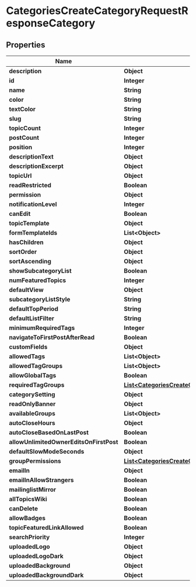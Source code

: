 

# CategoriesCreateCategoryRequestResponseCategory


## Properties

| Name | Type | Description | Notes |
|------------ | ------------- | ------------- | -------------|
|**description** | **Object** |  |  |
|**id** | **Integer** |  |  |
|**name** | **String** |  |  |
|**color** | **String** |  |  |
|**textColor** | **String** |  |  |
|**slug** | **String** |  |  |
|**topicCount** | **Integer** |  |  |
|**postCount** | **Integer** |  |  |
|**position** | **Integer** |  |  |
|**descriptionText** | **Object** |  |  |
|**descriptionExcerpt** | **Object** |  |  |
|**topicUrl** | **Object** |  |  |
|**readRestricted** | **Boolean** |  |  |
|**permission** | **Object** |  |  |
|**notificationLevel** | **Integer** |  |  |
|**canEdit** | **Boolean** |  |  |
|**topicTemplate** | **Object** |  |  |
|**formTemplateIds** | **List&lt;Object&gt;** |  |  [optional] |
|**hasChildren** | **Object** |  |  |
|**sortOrder** | **Object** |  |  |
|**sortAscending** | **Object** |  |  |
|**showSubcategoryList** | **Boolean** |  |  |
|**numFeaturedTopics** | **Integer** |  |  |
|**defaultView** | **Object** |  |  |
|**subcategoryListStyle** | **String** |  |  |
|**defaultTopPeriod** | **String** |  |  |
|**defaultListFilter** | **String** |  |  |
|**minimumRequiredTags** | **Integer** |  |  |
|**navigateToFirstPostAfterRead** | **Boolean** |  |  |
|**customFields** | **Object** |  |  |
|**allowedTags** | **List&lt;Object&gt;** |  |  [optional] |
|**allowedTagGroups** | **List&lt;Object&gt;** |  |  [optional] |
|**allowGlobalTags** | **Boolean** |  |  [optional] |
|**requiredTagGroups** | [**List&lt;CategoriesCreateCategoryRequestResponseCategoryRequiredTagGroupsInner&gt;**](CategoriesCreateCategoryRequestResponseCategoryRequiredTagGroupsInner.md) |  |  |
|**categorySetting** | **Object** |  |  [optional] |
|**readOnlyBanner** | **Object** |  |  |
|**availableGroups** | **List&lt;Object&gt;** |  |  |
|**autoCloseHours** | **Object** |  |  |
|**autoCloseBasedOnLastPost** | **Boolean** |  |  |
|**allowUnlimitedOwnerEditsOnFirstPost** | **Boolean** |  |  |
|**defaultSlowModeSeconds** | **Object** |  |  |
|**groupPermissions** | [**List&lt;CategoriesCreateCategoryRequestResponseCategoryGroupPermissionsInner&gt;**](CategoriesCreateCategoryRequestResponseCategoryGroupPermissionsInner.md) |  |  |
|**emailIn** | **Object** |  |  |
|**emailInAllowStrangers** | **Boolean** |  |  |
|**mailinglistMirror** | **Boolean** |  |  |
|**allTopicsWiki** | **Boolean** |  |  |
|**canDelete** | **Boolean** |  |  |
|**allowBadges** | **Boolean** |  |  |
|**topicFeaturedLinkAllowed** | **Boolean** |  |  |
|**searchPriority** | **Integer** |  |  |
|**uploadedLogo** | **Object** |  |  |
|**uploadedLogoDark** | **Object** |  |  |
|**uploadedBackground** | **Object** |  |  |
|**uploadedBackgroundDark** | **Object** |  |  |



